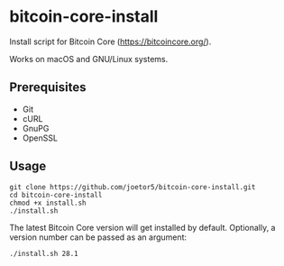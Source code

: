 # bitcoin-core-install

Install script for Bitcoin Core (https://bitcoincore.org/).

Works on macOS and GNU/Linux systems.

## Prerequisites

* Git
* cURL
* GnuPG
* OpenSSL


## Usage

```
git clone https://github.com/joetor5/bitcoin-core-install.git
cd bitcoin-core-install
chmod +x install.sh
./install.sh
```

The latest Bitcoin Core version will get installed by default. Optionally, a version number can be passed as an argument:

```
./install.sh 28.1
```
